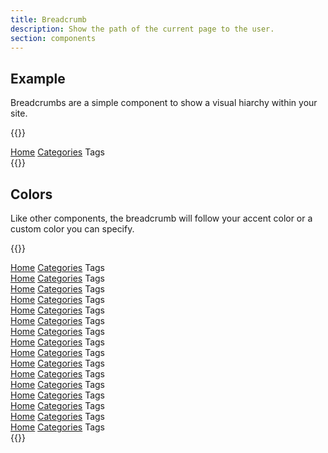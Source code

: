 ```yaml
---
title: Breadcrumb
description: Show the path of the current page to the user.
section: components
---
```


## Example
Breadcrumbs are a simple component to show a visual hiarchy within your site.

{{<example>}}
<nav aria-label="breadcrumb" class="breadcrumb">
  <span class="breadcrumb-item"><a href="#">Home</a></span>
  <span class="breadcrumb-item"><a href="#">Categories</a></span>
  <span class="breadcrumb-item active" aria-current="page"><span>Tags</span></span>
</nav>
{{</example>}}

## Colors
Like other components, the breadcrumb will follow your accent color or a custom color you can specify.

{{<example>}}
<nav aria-label="breadcrumb" class="breadcrumb red">
  <span class="breadcrumb-item"><a href="#">Home</a></span>
  <span class="breadcrumb-item"><a href="#">Categories</a></span>
  <span class="breadcrumb-item active" aria-current="page"><span>Tags</span></span>
</nav>
<nav aria-label="breadcrumb" class="breadcrumb orange">
  <span class="breadcrumb-item"><a href="#">Home</a></span>
  <span class="breadcrumb-item"><a href="#">Categories</a></span>
  <span class="breadcrumb-item active" aria-current="page"><span>Tags</span></span>
</nav>
<nav aria-label="breadcrumb" class="breadcrumb amber">
  <span class="breadcrumb-item"><a href="#">Home</a></span>
  <span class="breadcrumb-item"><a href="#">Categories</a></span>
  <span class="breadcrumb-item active" aria-current="page"><span>Tags</span></span>
</nav>
<nav aria-label="breadcrumb" class="breadcrumb yellow">
  <span class="breadcrumb-item"><a href="#">Home</a></span>
  <span class="breadcrumb-item"><a href="#">Categories</a></span>
  <span class="breadcrumb-item active" aria-current="page"><span>Tags</span></span>
</nav>
<nav aria-label="breadcrumb" class="breadcrumb lime">
  <span class="breadcrumb-item"><a href="#">Home</a></span>
  <span class="breadcrumb-item"><a href="#">Categories</a></span>
  <span class="breadcrumb-item active" aria-current="page"><span>Tags</span></span>
</nav>
<nav aria-label="breadcrumb" class="breadcrumb green">
  <span class="breadcrumb-item"><a href="#">Home</a></span>
  <span class="breadcrumb-item"><a href="#">Categories</a></span>
  <span class="breadcrumb-item active" aria-current="page"><span>Tags</span></span>
</nav>
<nav aria-label="breadcrumb" class="breadcrumb teal">
  <span class="breadcrumb-item"><a href="#">Home</a></span>
  <span class="breadcrumb-item"><a href="#">Categories</a></span>
  <span class="breadcrumb-item active" aria-current="page"><span>Tags</span></span>
</nav>
<nav aria-label="breadcrumb" class="breadcrumb cyan">
  <span class="breadcrumb-item"><a href="#">Home</a></span>
  <span class="breadcrumb-item"><a href="#">Categories</a></span>
  <span class="breadcrumb-item active" aria-current="page"><span>Tags</span></span>
</nav>
<nav aria-label="breadcrumb" class="breadcrumb blue">
  <span class="breadcrumb-item"><a href="#">Home</a></span>
  <span class="breadcrumb-item"><a href="#">Categories</a></span>
  <span class="breadcrumb-item active" aria-current="page"><span>Tags</span></span>
</nav>
<nav aria-label="breadcrumb" class="breadcrumb indigo">
  <span class="breadcrumb-item"><a href="#">Home</a></span>
  <span class="breadcrumb-item"><a href="#">Categories</a></span>
  <span class="breadcrumb-item active" aria-current="page"><span>Tags</span></span>
</nav>
<nav aria-label="breadcrumb" class="breadcrumb violet">
  <span class="breadcrumb-item"><a href="#">Home</a></span>
  <span class="breadcrumb-item"><a href="#">Categories</a></span>
  <span class="breadcrumb-item active" aria-current="page"><span>Tags</span></span>
</nav>
<nav aria-label="breadcrumb" class="breadcrumb purple">
  <span class="breadcrumb-item"><a href="#">Home</a></span>
  <span class="breadcrumb-item"><a href="#">Categories</a></span>
  <span class="breadcrumb-item active" aria-current="page"><span>Tags</span></span>
</nav>
<nav aria-label="breadcrumb" class="breadcrumb pink">
  <span class="breadcrumb-item"><a href="#">Home</a></span>
  <span class="breadcrumb-item"><a href="#">Categories</a></span>
  <span class="breadcrumb-item active" aria-current="page"><span>Tags</span></span>
</nav>
<nav aria-label="breadcrumb" class="breadcrumb rose">
  <span class="breadcrumb-item"><a href="#">Home</a></span>
  <span class="breadcrumb-item"><a href="#">Categories</a></span>
  <span class="breadcrumb-item active" aria-current="page"><span>Tags</span></span>
</nav>
<nav aria-label="breadcrumb" class="breadcrumb brown">
  <span class="breadcrumb-item"><a href="#">Home</a></span>
  <span class="breadcrumb-item"><a href="#">Categories</a></span>
  <span class="breadcrumb-item active" aria-current="page"><span>Tags</span></span>
</nav>
<nav aria-label="breadcrumb" class="breadcrumb grey">
  <span class="breadcrumb-item"><a href="#">Home</a></span>
  <span class="breadcrumb-item"><a href="#">Categories</a></span>
  <span class="breadcrumb-item active" aria-current="page"><span>Tags</span></span>
</nav>
{{</example>}}

